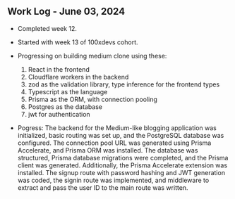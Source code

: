 ## Work Log - June 03, 2024

- Completed week 12.
- Started with week 13 of 100xdevs cohort.
- Progressing on building medium clone using these:
    1. React in the frontend
    2. Cloudflare workers in the backend
    3. zod as the validation library, type inference for the frontend types
    4. Typescript as the language
    5. Prisma as the ORM, with connection pooling
    6. Postgres as the database
    7. jwt for authentication

- Pogress: The backend for the Medium-like blogging application was initialized, basic routing was set up, and the PostgreSQL database was configured. The connection pool URL was generated using Prisma Accelerate, and Prisma ORM was installed. The database was structured, Prisma database migrations were completed, and the Prisma client was generated. Additionally, the Prisma Accelerate extension was installed. The signup route with password hashing and JWT generation was coded, the signin route was implemented, and middleware to extract and pass the user ID to the main route was written.